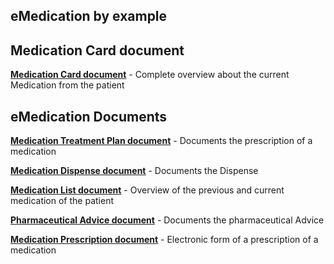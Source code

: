 ## eMedication by example

## Medication Card document

**[Medication Card document](../main/files/MedicationCardDocument.md)** - Complete overview about the current Medication from the patient


## eMedication Documents

**[Medication Treatment Plan document](../main/files/MedicationTreatmentPlan.md)** - Documents the prescription of a medication

**[Medication Dispense document](../main/files/MedicationDispens.md)** - Documents the Dispense

**[Medication List document](../main/files/MedicationList.md)** - Overview of the previous and current medication of the patient

**[Pharmaceutical Advice document](../main/files/PharmaceuticalAdvice.md)** - Documents the pharmaceutical Advice

**[Medication Prescription document](../main/files/MedicationPrescription.md)** - Electronic form of a prescription of a medication


